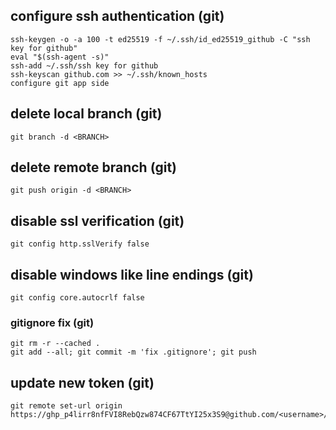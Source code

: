 ## configure ssh authentication (git)

```no-highlight
ssh-keygen -o -a 100 -t ed25519 -f ~/.ssh/id_ed25519_github -C "ssh key for github"
eval "$(ssh-agent -s)"
ssh-add ~/.ssh/ssh key for github
ssh-keyscan github.com >> ~/.ssh/known_hosts
configure git app side
```

## delete local branch (git)

```no-highlight
git branch -d <BRANCH>
```

## delete remote branch (git)

```no-highlight
git push origin -d <BRANCH>
```

## disable ssl verification (git)

```no-highlight
git config http.sslVerify false
```

## disable windows like line endings (git)

```no-highlight
git config core.autocrlf false
```

### gitignore fix (git)

```no-highlight
git rm -r --cached .
git add --all; git commit -m 'fix .gitignore'; git push
```

## update new token (git)

```no-highlight
git remote set-url origin https://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@github.com/<username>/<repo>.git
```